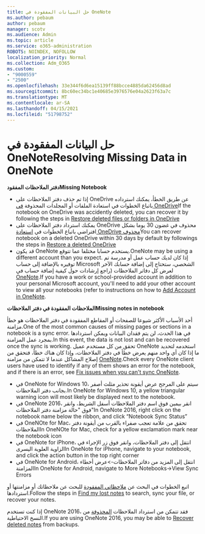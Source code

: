 ```yaml
---
title: حل البيانات المفقودة في OneNote
ms.author: pebaum
author: pebaum
manager: scotv
ms.audience: Admin
ms.topic: article
ms.service: o365-administration
ROBOTS: NOINDEX, NOFOLLOW
localization_priority: Normal
ms.collection: Adm_O365
ms.custom:
- "9000559"
- "2500"
ms.openlocfilehash: 33e344f6d6ea15139ff88bcce4885da62456d8ad
ms.sourcegitcommit: 8bc60ec34bc1e40685e3976576e04a2623f63a7c
ms.translationtype: MT
ms.contentlocale: ar-SA
ms.lasthandoff: 04/15/2021
ms.locfileid: "51798752"
---
```

# <a name="resolving-missing-data-in-onenote"></a><span data-ttu-id="d96aa-102">حل البيانات المفقودة في OneNote</span><span class="sxs-lookup"><span data-stu-id="d96aa-102">Resolving Missing Data in OneNote</span></span>

<span data-ttu-id="d96aa-103">**دفتر الملاحظات المفقود**</span><span class="sxs-lookup"><span data-stu-id="d96aa-103">**Missing Notebook**</span></span>

- <span data-ttu-id="d96aa-104">إذا تم حذف دفتر الملاحظات على OneDrive عن طريق الخطأ، يمكنك استرداده باتباع الخطوات في استعادة الملفات أو المجلدات المحذوفة [في OneDrive](https://support.office.com/article/949ada80-0026-4db3-a953-c99083e6a84f)</span><span class="sxs-lookup"><span data-stu-id="d96aa-104">If the notebook on OneDrive was accidently deleted, you can recover it by following the steps in [Restore deleted files or folders in OneDrive](https://support.office.com/article/949ada80-0026-4db3-a953-c99083e6a84f)</span></span>
- <span data-ttu-id="d96aa-105">يمكنك استرداد دفتر الملاحظات على OneDrive محذوف في غضون 30 يوما بشكل افتراضي باتباع الخطوات في [استعادة OneDrive محذوف](https://docs.microsoft.com/onedrive/restore-deleted-onedrive)</span><span class="sxs-lookup"><span data-stu-id="d96aa-105">You can recover notebook on a deleted OneDrive within 30 days by default by followings the steps in [Restore a deleted OneDrive](https://docs.microsoft.com/onedrive/restore-deleted-onedrive)</span></span>
- <span data-ttu-id="d96aa-106">قد يكون OneNote يستخدم حسابا مختلفا عما تتوقع.</span><span class="sxs-lookup"><span data-stu-id="d96aa-106">OneNote may be using a different account than you expect.</span></span> <span data-ttu-id="d96aa-107">إذا كان لديك حساب عمل أو مدرسة تم توفيره بالإضافة إلى حساب Microsoft الشخصي، ستحتاج إلى إضافة حسابك الآخر لعرض كل دفاتر الملاحظات (راجع إرشادات حول كيفية إضافة حساب في [OneNote](https://support.office.com/article/5afff855-54ee-47e4-a773-db048d4ac299).</span><span class="sxs-lookup"><span data-stu-id="d96aa-107">If you have a work or school-provided account in addition to your personal Microsoft account, you'll need to add your other account to view all your notebooks (refer to instructions on how to [Add Account in OneNote](https://support.office.com/article/5afff855-54ee-47e4-a773-db048d4ac299).</span></span>

<span data-ttu-id="d96aa-108">**الملاحظات المفقودة في دفتر الملاحظات**</span><span class="sxs-lookup"><span data-stu-id="d96aa-108">**Missing notes in notebook**</span></span>

<span data-ttu-id="d96aa-109">أحد الأسباب الأكثر شيوعا للصفحات أو المقاطع المفقودة في دفتر الملاحظات هو خطأ مزامنة.</span><span class="sxs-lookup"><span data-stu-id="d96aa-109">One of the most common causes of missing pages or sections in a notebook is a sync error.</span></span> <span data-ttu-id="d96aa-110">في هذا الحدث، لن يتم فقدان البيانات ويمكن استردادها بمجرد عمل المزامنة.</span><span class="sxs-lookup"><span data-stu-id="d96aa-110">In this event, the data is not lost and can be recovered once the sync is working.</span></span> <span data-ttu-id="d96aa-111">تحقق من كل مستخدم عميل OneNote استخدمه لتحديد ما إذا كان أي واحد منهم يعرض خطأ في دفتر الملاحظات، وإذا كان هناك خطأ، فتحقق من إصلاح المشاكل عندما لا تتمكن من مزامنة [OneNote](https://support.office.com/article/299495ef-66d1-448f-90c1-b785a6968d45).</span><span class="sxs-lookup"><span data-stu-id="d96aa-111">Check every OneNote client users have used to identify if any of them shows an error for the notebook, and if there is an error, see [Fix issues when you can't sync OneNote](https://support.office.com/article/299495ef-66d1-448f-90c1-b785a6968d45).</span></span>

- <span data-ttu-id="d96aa-112">في OneNote for Windows 10، سيتم على المرجح عرض أيقونة تحذير مثلث أصفر بجانب دفتر الملاحظات.</span><span class="sxs-lookup"><span data-stu-id="d96aa-112">In OneNote for Windows 10, a yellow triangular warning icon will most likely be displayed next to the notebook.</span></span>
- <span data-ttu-id="d96aa-113">في OneNote 2016، انقر بيمين فوق اسم دفتر الملاحظات أسفل الشريط، وانقر فوق "حالة مزامنة دفتر الملاحظات"</span><span class="sxs-lookup"><span data-stu-id="d96aa-113">In OneNote 2016, right click on the notebook name below the ribbon, and click “Notebook Sync Status”</span></span>
- <span data-ttu-id="d96aa-114">في OneNOte for Mac، تحقق من علامة تعجب صفراء بالقرب من أيقونة دفتر الملاحظات</span><span class="sxs-lookup"><span data-stu-id="d96aa-114">In OneNOte for Mac, check for a yellow exclamation mark near the notebook icon</span></span>
- <span data-ttu-id="d96aa-115">في OneNote for iPhone، انتقل إلى دفتر الملاحظات، وانقر فوق زر الإجراء في الزاوية العلوية اليسرى</span><span class="sxs-lookup"><span data-stu-id="d96aa-115">In OneNote for iPhone, navigate to your notebook, and click the action button in the top right corner</span></span>
- <span data-ttu-id="d96aa-116">في OneNote for Android، انتقل إلى المزيد من دفاتر الملاحظات->عرض أخطاء المزامنة</span><span class="sxs-lookup"><span data-stu-id="d96aa-116">In OneNote for Android, navigate to More Notebooks->View Sync Errors</span></span>

<span data-ttu-id="d96aa-117">اتبع الخطوات في البحث عن [ملاحظاتي المفقودة](https://support.office.com/article/32cb2bd7-afe7-44d2-a711-398a88421287) للبحث عن ملاحظاتك أو مزامنتها أو استردادها.</span><span class="sxs-lookup"><span data-stu-id="d96aa-117">Follow the steps in [Find my lost notes](https://support.office.com/article/32cb2bd7-afe7-44d2-a711-398a88421287) to search, sync your file, or recover your notes.</span></span>

<span data-ttu-id="d96aa-118">إذا كنت تستخدم OneNote 2016، فقد تتمكن من استرداد الملاحظات [المحذوفة](https://support.office.com/article/32ed1036-74fd-4c21-bc28-033a486e6b14) من النسخ الاحتياطية.</span><span class="sxs-lookup"><span data-stu-id="d96aa-118">If you are using OneNote 2016, you may be able to [Recover deleted notes](https://support.office.com/article/32ed1036-74fd-4c21-bc28-033a486e6b14) from backups.</span></span>